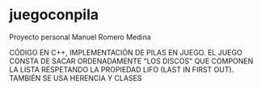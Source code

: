 # juegoconpila

Proyecto personal Manuel Romero Medina

CÓDIGO EN C++, IMPLEMENTACIÓN DE PILAS EN JUEGO. EL JUEGO CONSTA DE SACAR ORDENADAMENTE "LOS DISCOS" QUE COMPONEN LA LISTA RESPETANDO LA PROPIEDAD LIFO (LAST IN FIRST OUT). TAMBIÉN SE USA HERENCIA Y CLASES